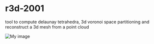 # r3d-2001

tool to compute delaunay tetrahedra, 3d voronoi space partitioning and reconstruct a 3d mesh from a point cloud

![My image](alicata.github.com/r3d-2001/img/r3d_tool.png)
